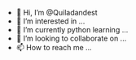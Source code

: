 - 👋 Hi, I’m @Quiladandest
- 👀 I’m interested in ...
- 🌱 I’m currently python learning ...
- 💞️ I’m looking to collaborate on ...
- 📫 How to reach me ...

<!---
Quiladandest/Quiladandest is a ✨ special ✨ repository because its `README.md` (this file) appears on your GitHub profile.
You can click the Preview link to take a look at your changes.
--->
